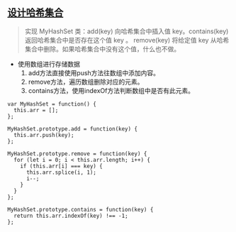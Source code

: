 ## [设计哈希集合](https://leetcode.cn/problems/design-hashset)
> 实现 MyHashSet 类：add(key) 向哈希集合中插入值 key。contains(key) 返回哈希集合中是否存在这个值 key 。
remove(key) 将给定值 key 从哈希集合中删除。如果哈希集合中没有这个值，什么也不做。

- 使用数组进行存储数据
  1. add方法直接使用push方法往数组中添加内容。
  2. remove方法，遍历数组删除对应的元素。
  3. contains方法，使用indexOf方法判断数组中是否有此元素。
```
var MyHashSet = function() {
  this.arr = [];
};

MyHashSet.prototype.add = function(key) {
  this.arr.push(key);
};

MyHashSet.prototype.remove = function(key) {
  for (let i = 0; i < this.arr.length; i++) {
    if (this.arr[i] === key) {
      this.arr.splice(i, 1);
      i--;
    }
  }
};

MyHashSet.prototype.contains = function(key) {
  return this.arr.indexOf(key) !== -1;
};
```
